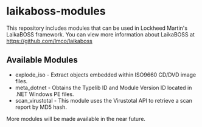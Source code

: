 # laikaboss-modules
This repository includes modules that can be used in Lockheed Martin's LaikaBOSS framework. You can view more information about LaikaBOSS at https://github.com/lmco/laikaboss

Available Modules
---
* explode_iso - Extract objects embedded within ISO9660 CD/DVD image files.
* meta_dotnet - Obtains the Typelib ID and Module Version ID located in .NET Windows PE files.
* scan_virustotal - This module uses the Virustotal API to retrieve a scan report by MD5 hash.

More modules will be made available in the near future.
